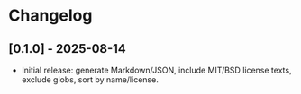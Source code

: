 # Changelog

## [0.1.0] - 2025-08-14
- Initial release: generate Markdown/JSON, include MIT/BSD license texts, exclude globs, sort by name/license.
